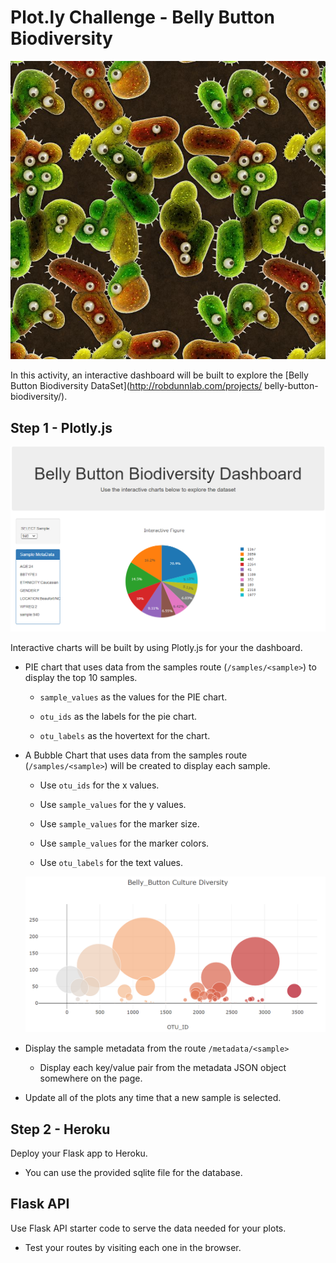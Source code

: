# Plot.ly Challenge - Belly Button Biodiversity

![Bacteria by filterforge.com](Images/bacteria_by_filterforgedotcom.jpg)

In this activity, an interactive dashboard will be built to explore 
the [Belly Button Biodiversity DataSet](http://robdunnlab.com/projects/
belly-button-biodiversity/).

## Step 1 - Plotly.js

![](Images/dash.PNG)

Interactive charts will be built by using Plotly.js for your the dashboard.

* PIE chart that uses data from the samples route 
(`/samples/<sample>`) to display the top 10 samples.

  * `sample_values` as the values for the PIE chart.

  * `otu_ids` as the labels for the pie chart.

  * `otu_labels` as the hovertext for the chart.

* A Bubble Chart that uses data from the samples route 
(`/samples/<sample>`) will be created to display each sample.

  * Use `otu_ids` for the x values.

  * Use `sample_values` for the y values.

  * Use `sample_values` for the marker size.

  * Use `sample_values` for the marker colors.

  * Use `otu_labels` for the text values.

  ![](Images/graph.PNG)

* Display the sample metadata from the route `/metadata/<sample>`

  * Display each key/value pair from the metadata JSON object 
somewhere on the page.

* Update all of the plots any time that a new sample is selected.

## Step 2 - Heroku

Deploy your Flask app to Heroku.

* You can use the provided sqlite file for the database.

## Flask API

Use Flask API starter code to serve the data needed for your 
plots.

* Test your routes by visiting each one in the browser.

